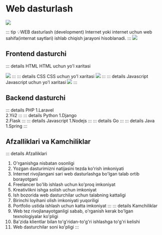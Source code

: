 # Web dasturlash

<img src="/images/html_logo.png">

::: tip 💡WEB dasturlash (development)
Internet yoki internet uchun web
sahifa(internat saytlari) ishlab chiqish jarayoni hisoblanadi.
:::
<img src="/images/responsive.png" />

## Frontend dasturchi

::: details HTML
HTML uchun yo'l xaritasi

<img src="/images/html1.jpg" />
:::
::: details CSS
CSS uchun yo'l xaritasi

<img src="/images/CSS.jpg" />
:::
::: details Javascript
Javascript uchun yo'l xaritasi

<img src="/images/javascript.jpg" />
:::

## Backend dasturchi

::: details PHP
1.Laravel<br>
2.Yii2
:::
::: details Python
1.Django<br>
2.Flask
:::
::: details Javascript
1.Nodejs
:::
::: details Go
:::
::: details Java
1.Spring
:::

## Afzalliklari va Kamchiliklar
::: details Afzalliklari
1. O'rganishga nisbatan osonligi
2. Yozgan dasturimizni natijasini tezda ko'rish imkoniyati
3. Internet rivojlangani sari web dasturlashga bo'lgan talab ortib
   borayotgani
4. Freelancer bo'lib ishlash uchun ko'proq imkoniyat
5. Kreativlikni ishga solish uchun imkoniyat
6. Ish bozorida web dasturchilar uchun talabning kattaligi
7. Birinchi loyihani olish imkoniyati yuqoriligi
8. Portfolio ustida ishlash uchun katta imkoniyat
:::
::: details Kamchiliklar
1. Web tez rivojlanayotganligi sabab, o'rganish kerak bo'lgan
texnologiyalar ko'pligi
2. Ba'zida klientlar bilan to'g'ridan-to'g'ri ishlashga to'g'ri kelishi
3. Web dasturchilar soni ko'pligi
:::